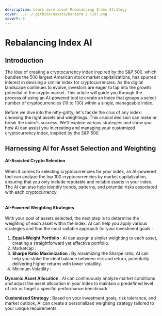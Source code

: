 ```yaml
---
description: Learn more about Rebalancing Index Strategy
cover: ../../.gitbook/assets/baniere 2 (19).png
coverY: 0
---
```


# Rebalancing Index AI

## Introduction

The idea of creating a cryptocurrency index inspired by the S\&P 500, which bundles the 500 largest American stock market capitalizations, has spurred interest in devising a similar index for cryptocurrencies. As the digital landscape continues to evolve, investors are eager to tap into the growth potential of the crypto market. This article will guide you through the process of using an AI-powered tool to create an index that groups a select number of cryptocurrencies (10 to 100) within a single, manageable index.

Before we dive into the nitty-gritty, let's tackle the crux of any index: choosing the right assets and weightings. This crucial decision can make or break the index's success. We'll explore various strategies and show you how AI can assist you in creating and managing your customized cryptocurrency index, inspired by the S\&P 500.

## Harnessing AI for Asset Selection and Weighting

#### AI-Assisted Crypto Selection

When it comes to selecting cryptocurrencies for your index, an AI-powered tool can analyze the top 100 cryptocurrencies by market capitalization, ensuring that you only include reputable and reliable assets in your index. The AI can also help identify trends, patterns, and potential risks associated with each cryptocurrency.

<figure><img src="https://www.investopedia.com/thmb/62S6DG2Ou6Btxi91FSVeoHY_D3I=/750x0/filters:no_upscale():max_bytes(150000):strip_icc():format(webp)/dotdash_Final_Equal_Weight_Apr_2020-01-6b2bdb8ccaf74b8d9170fafe5851d5df.jpg" alt=""><figcaption></figcaption></figure>

#### AI-Powered Weighting Strategies

With your pool of assets selected, the next step is to determine the weighting of each asset within the index. AI can help you apply various strategies and find the most suitable approach for your investment goals :

1. **Equal-Weight Portfolio :** AI can assign a similar weighting to each asset, creating a straightforward yet effective portfolio.
2. Marketcap :&#x20;
3. **Sharpe Ratio Maximization :** By maximizing the Sharpe ratio, AI can help you strike the ideal balance between risk and return, potentially delivering higher returns with lower volatility.
4. Minimum Volatility :&#x20;

**Dynamic Asset Allocation** : AI can continuously analyze market conditions and adjust the asset allocation in your index to maintain a predefined level of risk or target a specific performance benchmark.

**Customized Strategy :** Based on your investment goals, risk tolerance, and market outlook, AI can create a personalized weighting strategy tailored to your unique requirements.
